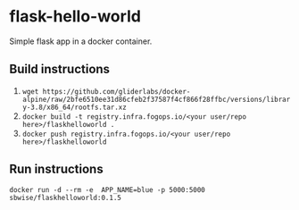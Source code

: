 # flask-hello-world
Simple flask app in a docker container.

## Build instructions
1. `wget https://github.com/gliderlabs/docker-alpine/raw/2bfe6510ee31d86cfeb2f37587f4cf866f28ffbc/versions/library-3.8/x86_64/rootfs.tar.xz`
1. `docker build -t registry.infra.fogops.io/<your user/repo here>/flaskhelloworld .`
1. `docker push registry.infra.fogops.io/<your user/repo here>/flaskhelloworld`

## Run instructions
`docker run -d --rm -e  APP_NAME=blue -p 5000:5000 sbwise/flaskhelloworld:0.1.5`
